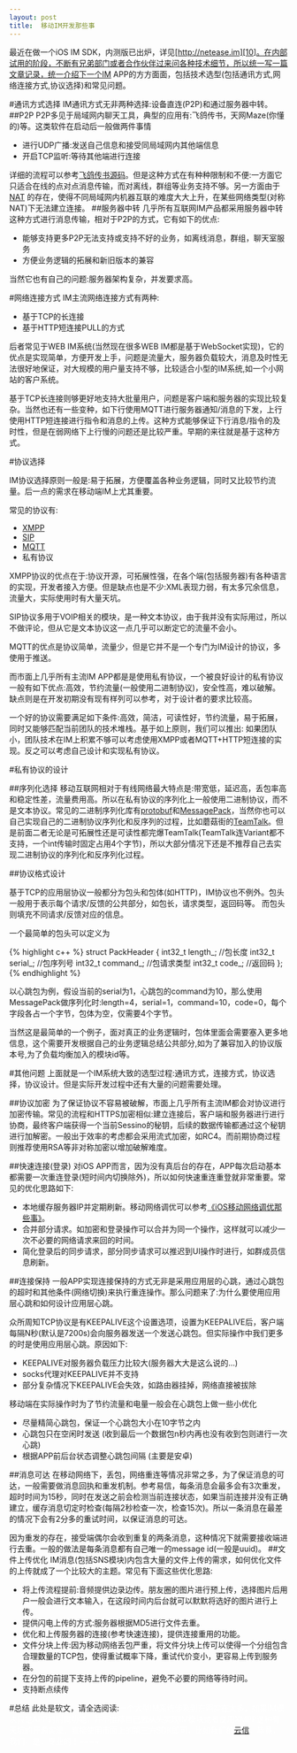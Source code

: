 ```yaml
---
layout: post
title:  移动IM开发那些事
---
```


最近在做一个iOS IM SDK，内测版已出炉，详见[http://netease.im][10]。在内部试用的阶段，不断有兄弟部门或者合作伙伴过来问各种技术细节，所以统一写一篇文章记录，统一介绍下一个IM APP的方方面面，包括技术选型(包括通讯方式,网络连接方式,协议选择)和常见问题。

#通讯方式选择
IM通讯方式无非两种选择:设备直连(P2P)和通过服务器中转。
##P2P
P2P多见于局域网内聊天工具，典型的应用有:飞鸽传书，天网Maze(你懂的)等。这类软件在启动后一般做两件事情

* 进行UDP广播:发送自己信息和接受同局域网内其他端信息
* 开启TCP监听:等待其他端进行连接

详细的流程可以参考[飞鸽传书源码][1]。但是这种方式在有种种限制和不便:一方面它只适合在线的点对点消息传输，而对离线，群组等业务支持不够。另一方面由于 [NAT][2] 的存在，使得不同局域网内机器互联的难度大大上升，在某些网络类型(对称NAT)下无法建立连接。
##服务器中转
几乎所有互联网IM产品都采用服务器中转这种方式进行消息传输，相对于P2P的方式，它有如下的优点:

* 能够支持更多P2P无法支持或支持不好的业务，如离线消息，群组，聊天室服务
* 方便业务逻辑的拓展和新旧版本的兼容

当然它也有自己的问题:服务器架构复杂，并发要求高。


#网络连接方式
IM主流网络连接方式有两种:

* 基于TCP的长连接
* 基于HTTP短连接PULL的方式

后者常见于WEB IM系统(当然现在很多WEB IM都是基于WebSocket实现)，它的优点是实现简单，方便开发上手，问题是流量大，服务器负载较大，消息及时性无法很好地保证，对大规模的用户量支持不够，比较适合小型的IM系统,如一个小网站的客户系统。

基于TCP长连接则够更好地支持大批量用户，问题是客户端和服务器的实现比较复杂。当然也还有一些变种，如下行使用MQTT进行服务器通知/消息的下发，上行使用HTTP短连接进行指令和消息的上传。这种方式能够保证下行消息/指令的及时性，但是在弱网络下上行慢的问题还是比较严重。早期的来往就是基于这种方式。

#协议选择

IM协议选择原则一般是:易于拓展，方便覆盖各种业务逻辑，同时又比较节约流量。后一点的需求在移动端IM上尤其重要。

常见的协议有:

* [XMPP][3]
* [SIP][4]
* [MQTT][5]
* 私有协议

XMPP协议的优点在于:协议开源，可拓展性强，在各个端(包括服务器)有各种语言的实现，开发者接入方便。但是缺点也是不少:XML表现力弱，有太多冗余信息，流量大，实际使用时有大量天坑。

SIP协议多用于VOIP相关的模块，是一种文本协议，由于我并没有实际用过，所以不做评论，但从它是文本协议这一点几乎可以断定它的流量不会小。

MQTT的优点是协议简单，流量少，但是它并不是一个专门为IM设计的协议，多使用于推送。

而市面上几乎所有主流IM APP都是是使用私有协议，一个被良好设计的私有协议一般有如下优点:高效，节约流量(一般使用二进制协议)，安全性高，难以破解。缺点则是在开发初期没有现有样列可以参考，对于设计者的要求比较高。

一个好的协议需要满足如下条件:高效，简洁，可读性好，节约流量，易于拓展，同时又能够匹配当前团队的技术堆栈。基于如上原则，我们可以推出:
如果团队小，团队技术在IM上积累不够可以考虑使用XMPP或者MQTT+HTTP短连接的实现。反之可以考虑自己设计和实现私有协议。

#私有协议的设计 

##序列化选择
移动互联网相对于有线网络最大特点是:带宽低，延迟高，丢包率高和稳定性差，流量费用高。所以在私有协议的序列化上一般使用二进制协议，而不是文本协议。常见的二进制序列化库有[protobuf][6]和[MessagePack][7]，当然你也可以自己实现自己的二进制协议序列化和反序列的过程，比如蘑菇街的[TeamTalk][8]。但是前面二者无论是可拓展性还是可读性都完爆TeamTalk(TeamTalk连Variant都不支持，一个int传输时固定占用4个字节)，所以大部分情况下还是不推荐自己去实现二进制协议的序列化和反序列化过程。

##协议格式设计

基于TCP的应用层协议一般都分为包头和包体(如HTTP)，IM协议也不例外。包头一般用于表示每个请求/反馈的公共部分，如包长，请求类型，返回码等。
而包头则填充不同请求/反馈对应的信息。

一个最简单的包头可以定义为

{% highlight c++ %}
struct PackHeader
{
    int32_t     length_;    //包长度
    int32_t     serial_;    //包序列号
    int32_t     command_;   //包请求类型
    int32_t     code_;      //返回码
};
{% endhighlight %}

以心跳包为例，假设当前的serial为1，心跳包的command为10，那么使用MessagePack做序列化时:length=4，serial=1，command=10，code=0，每个字段各占一个字节，包体为空，仅需要4个字节。

当然这是最简单的一个例子，面对真正的业务逻辑时，包体里面会需要塞入更多地信息，这个需要开发根据自己的业务逻辑总结公共部分,如为了兼容加入的协议版本号,为了负载均衡加入的模块id等。

#其他问题
上面就是一个IM系统大致的选型过程:通讯方式，连接方式，协议选择，协议设计。但是实际开发过程中还有大量的问题需要处理。

##协议加密
为了保证协议不容易被破解，市面上几乎所有主流IM都会对协议进行加密传输。常见的流程和HTTPS加密相似:建立连接后，客户端和服务器进行进行协商，最终客户端获得一个当前Sessino的秘钥，后续的数据传输都通过这个秘钥进行加解密。一般出于效率的考虑都会采用流式加密，如RC4。而前期协商过程则推荐使用RSA等非对称加密以增加破解难度。

##快速连接(登录)
对iOS APP而言，因为没有真后台的存在，APP每次启动基本都需要一次重连登录(短时间内切换除外)，所以如何快速重连重登就非常重要。常见的优化思路如下:

* 本地缓存服务器IP并定期刷新。移动网络调优可以参考[《iOS移动网络调优那些事》][9]。
* 合并部分请求。如加密和登录操作可以合并为同一个操作，这样就可以减少一次不必要的网络请求来回的时间。
* 简化登录后的同步请求，部分同步请求可以推迟到UI操作时进行，如群成员信息刷新。

##连接保持
一般APP实现连接保持的方式无非是采用应用层的心跳，通过心跳包的超时和其他条件(网络切换)来执行重连操作。那么问题来了:为什么要使用应用层心跳和如何设计应用层心跳。

众所周知TCP协议是有KEEPALIVE这个设置选项，设置为KEEPALIVE后，客户端每隔N秒(默认是7200s)会向服务器发送一个发送心跳包。但实际操作中我们更多的时是使用应用层心跳。原因如下:

* KEEPALIVE对服务器负载压力比较大(服务器大大是这么说的...)
* socks代理对KEEPALIVE并不支持
* 部分复杂情况下KEEPALIVE会失效，如路由器挂掉，网络直接被拔除

移动端在实际操作时为了节约流量和电量一般会在心跳包上做一些小优化

* 尽量精简心跳包，保证一个心跳包大小在10字节之内
* 心跳包只在空闲时发送 (收到最后一个数据包n秒内再也没有收到包则进行一次心跳)
* 根据APP前后台状态调整心跳包间隔 (主要是安卓)

##消息可达
在移动网络下，丢包，网络重连等情况非常之多，为了保证消息的可达，一般需要做消息回执和重发机制。参考易信，每条消息会最多会有3次重发，超时时间为15秒，同时在发送之前会检测当前连接状态，如果当前连接并没有正确建立，缓存消息切定时检查(每隔2秒检查一次，检查15次)。所以一条消息在最差的情况下会有2分多的重试时间，以保证消息的可达。

因为重发的存在，接受端偶尔会收到重复的两条消息，这种情况下就需要接收端进行去重。一般的做法是每条消息都有自己唯一的message id(一般是uuid)。
##文件上传优化
IM消息(包括SNS模块)内包含大量的文件上传的需求，如何优化文件的上传就成了一个比较大的主题。常见有下面这些优化思路:

* 将上传流程提前:音频提供边录边传。朋友圈的图片进行预上传，选择图片后用户一般会进行文本输入，在这段时间内后台就可以默默将选好的图片进行上传。
* 提供闪电上传的方式:服务器根据MD5进行文件去重。
* 优化和上传服务器的连接(参考快速连接)，提供连接重用的功能。
* 文件分块上传:因为移动网络丢包严重，将文件分块上传可以使得一个分组包含合理数量的TCP包，使得重试概率下降，重试代价变小，更容易上传到服务器。
* 在分包的前提下支持上传的pipeline，避免不必要的网络等待时间。
* 支持断点续传

#总结
此处是软文，请全选阅读:<font color="white">一个大型IM系统涉及到东西实在太多，如果IM模块只是APP的附属功能，并不推荐自己去从头实现IM模块或者使用XMPP这种有天坑的开源实现，直接使用市面上的第三方SDK即可，比如我们的[云信][10]。毕竟，我们，是，专业的！~~~~</font>



[1]:http://ipmsg.org/
[2]:http://zh.wikipedia.org/zh-cn/%E7%BD%91%E7%BB%9C%E5%9C%B0%E5%9D%80%E8%BD%AC%E6%8D%A2
[3]:http://zh.wikipedia.org/wiki/XMPP
[4]:http://zh.wikipedia.org/wiki/%E4%BC%9A%E8%AF%9D%E5%8F%91%E8%B5%B7%E5%8D%8F%E8%AE%AE
[5]:http://mqtt.org/
[6]:https://github.com/google/protobuf
[7]:http://msgpack.org/
[8]:https://github.com/mogujie/TeamTalk
[9]:http://xiangwangfeng.com/2013/10/16/iOS%E7%A7%BB%E5%8A%A8%E7%BD%91%E7%BB%9C%E8%B0%83%E4%BC%98%E9%82%A3%E4%BA%9B%E4%BA%8B/
[10]:http://netease.im
